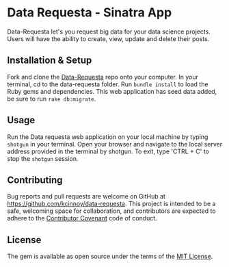 # Data Requesta - Sinatra App

Data-Requesta let's you request big data for your data science projects.  Users will have the ability to create, view, update and delete their posts.

## Installation & Setup

Fork and clone the [Data-Requesta](https://github.com/kcinnoy/data-requesta) repo onto your computer. In your terminal, cd to the data-requesta folder. Run `bundle install` to load the Ruby gems and dependencies. This web application has seed data added, be sure to run `rake db:migrate`.

## Usage

Run the Data requesta web application on your local machine by typing `shotgun` in your terminal. Open your browser and navigate to the local server address provided in the terminal by shotgun. To exit, type 'CTRL + C' to stop the `shotgun` session.


## Contributing

Bug reports and pull requests are welcome on GitHub at https://github.com/kcinnoy/data-requesta. This project is intended to be a safe, welcoming space for collaboration, and contributors are expected to adhere to the [Contributor Covenant](http://contributor-covenant.org) code of conduct.

## License

The gem is available as open source under the terms of the [MIT License](https://opensource.org/licenses/MIT).
